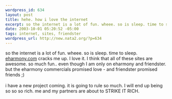 ```yaml
--- 
wordpress_id: 634
layout: post
title: hehe. how i love the internet
excerpt: so the internet is a lot of fun. wheee. so is sleep. time to sleep. eharmony.com cracks me up. I love it. I think that all of these sites are awesome. so much fun.. even though I am only on eharmony and friendster. but the eharmony commercials promised love - and friendster promised friends ;)i have a new project coming. it is going to rule so much. ...
date: 2003-10-01 05:20:52 -05:00
tags: internet, sites, friendster
wordpress_url: http://new.nata2.org/?p=634
---
```

so the internet is a lot of fun. wheee. so is sleep. time to sleep. <a href="http://www.eharmony.com">eharmony.com</a> cracks me up. I love it. I think that all of these sites are awesome. so much fun.. even though I am only on eharmony and friendster. but the eharmony commercials promised love - and friendster promised friends ;)<BR><br/>i have a new project coming. it is going to rule so much. I will end up being so so so rich. me and my partners are about to STRIKE IT RICH. 
